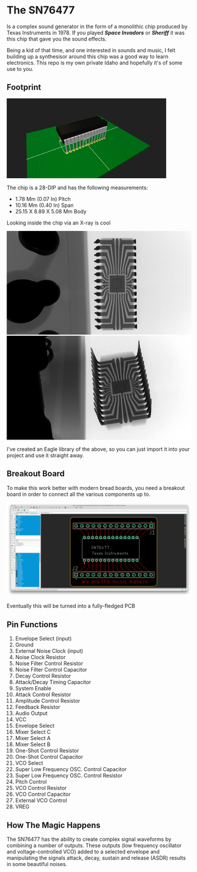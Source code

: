 # The SN76477

Is a complex sound generator in the form of a monolithic chip produced by Texas Instruments in 1978. If you played ***Space Invadors*** or ***Sheriff*** it was this chip that gave you the sound effects. 

Being a kid of that time, and one interested in sounds and music, I felt building up a synthesisor around this chip was a good way to learn electronics. This repo is my own private Idaho and hopefully it's of some use to you. 

## Footprint

![Layout](/images/boardlayout.png)

The chip is a 28-DIP and has the following measurements: 

- 1.78 Mm (0.07 In) Pitch
- 10.16 Mm (0.40 In) Span
- 25.15 X 8.89 X 5.08 Mm Body

Looking inside the chip via an X-ray is cool

![Layout](/images/xray.png)
![Layout](/images/xray2.png)

I've created an Eagle library of the above, so you can just import it into your project and use it straight away. 

## Breakout Board

To make this work better with modern bread boards, you need a breakout board in order to connect all the various components up to. 

![Layout](/images/breakoutboard.png)

Eventually this will be turned into a fully-fledged PCB

## Pin Functions


1. Envelope Select (input)
2. Ground
1. External Noise Clock (input)
2. Noise Clock Resistor
1. Noise Filter Control Resistor
1. Noise Filter Control Capacitor
2. Decay Control Resistor
1. Attack/Decay Timing Capacitor
1. System Enable
1. Attack Control Resistor
1. Amplitude Control Resistor
1. Feedback Resistor
1. Audio Output
1. VCC
1. Envelope Select
1. Mixer Select C
1. Mixer Select A
1. Mixer Select B
1. One-Shot Control Resistor
1. One-Shot Control Capacitor
1. VCO Select
1. Super Low Frequency OSC. Control Capacitor
1. Super Low Frequency OSC. Control Resistor
1. Pitch Control
1. VCO Control Resistor
1. VCO Control Capacitor
1. External VCO Control
1. VREG

## How The Magic Happens

The SN76477 has the ability to create complex signal waveforms by combining a number of outputs. These outputs (low frequency oscillator and voltage-controlled VCO) added to a selected envelope and manipulating the signals attack, decay, sustain and release (ASDR) results in some beautiful noises. 